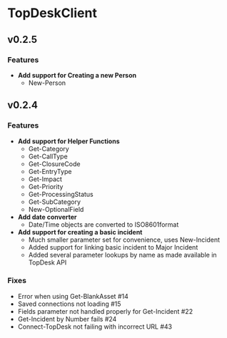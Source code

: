 # TopDeskClient

## v0.2.5

### Features

- **Add support for Creating a new Person**
  - New-Person

## v0.2.4

### Features

- **Add support for Helper Functions**
  - Get-Category
  - Get-CallType
  - Get-ClosureCode
  - Get-EntryType
  - Get-Impact
  - Get-Priority
  - Get-ProcessingStatus
  - Get-SubCategory
  - New-OptionalField
- **Add date converter**
  - Date/Time objects are converted to ISO8601format
- **Add support for creating a basic incident**
  - Much smaller parameter set for convenience, uses New-Incident
  - Added support for linking basic incident to Major Incident
  - Added several parameter lookups by name as made available in TopDesk API

### Fixes

- Error when using Get-BlankAsset #14
- Saved connections not loading #15
- Fields parameter not handled properly for Get-Incident #22
- Get-Incident by Number fails #24
- Connect-TopDesk not failing with incorrect URL #43
